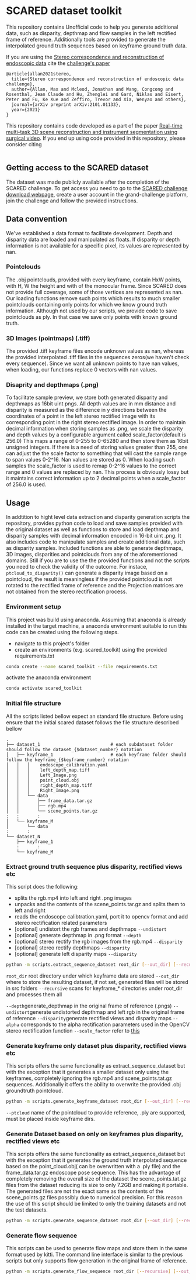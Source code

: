 # SCARED dataset toolkit

This repository contains Unofficial code to help you generate additional data,
such as disparity, depthmap and flow samples in the left rectified frame of reference.
Additionally tools are provided to generate the interpolated ground truth
sequences based on keyframe ground truth data.

If you are using the [Stereo correspondence and reconstruction of endoscopic data](https://endovissub2019-scared.grand-challenge.org/Home/)
cite the [challenge's paper](https://arxiv.org/abs/2101.01133)

```cite
@article{allan2021stereo,
  title={Stereo correspondence and reconstruction of endoscopic data challenge},
  author={Allan, Max and Mcleod, Jonathan and Wang, Congcong and Rosenthal, Jean Claude and Hu, Zhenglei and Gard, Niklas and Eisert, Peter and Fu, Ke Xue and Zeffiro, Trevor and Xia, Wenyao and others},
  journal={arXiv preprint arXiv:2101.01133},
  year={2021}
}
```

This repository contains code developed as a part of the paper [Real-time multi-task 3D scene reconstruction and instrument segmentation using surgical video]().
If you end up using code provided in this repository, please consider citing

```cite

```

## Getting access to the SCARED dataset

The dataset was made publicly available after the completion of the SCARED challenge.
To get access you need to go to the [SCARED challenge download webpage](https://endovissub2019-scared.grand-challenge.org/Downloads/),
create a user account in the grand-challenge platform, join the challenge and follow the provided instructions.

## Data convention

We've established a data format to facilitate development. Depth and disparity
data are loaded and manipulated as floats. If disparity or depth information is
not available for a specific pixel, its values are represented by nan.

### Pointclouds

The .obj pointclouds, provided with every keyframe, contain HxW points,
with H, W the height and with of the monocular frame. Since SCARED does not
provide full coverage, some of those vertices are represented as nan. Our
loading functions remove such points which results to much smaller pointclouds
containing only points for which we know ground truth information. Although
not used by our scripts, we provide code to save pointclouds as ply. In that
case we save only points with known ground truth.

### 3D Images (pointmaps) (.tiff)

The provided .tiff keyframe files encode unknown values as nan, whereas the provided
interpolated .tiff files in the sequences zeros(we haven't check every sequence).
Since we want all unknown points to have nan values, when loading, our functions
replace 0 vectors with nan values.

### Disaprity and depthmaps (.png)

To facilitate sample preview, we store both generated disparity and depthmaps
as 16bit uint pngs. All depth values are in mm distance and disparity is measured
as the difference in y directions between the coordinates of a point in the left
stereo rectified image with its corresponding point in the right stereo rectified image. In order to maintain
decimal information when storing samples as .png, we scale the disparity and
depth values by a configurable argument called scale_factor(default is 256.0)
This maps a range of 0-255 to 0-65280 and then store them as 16bit
unsigned integers. If there is a need of storing values greater than 255, one
can adjust the the scale factor to something that will cast the sample range
to span values 0-2^16. Nan values are stored as 0. When loading such samples the
scale_factor is used to remap 0-2^16 values to the correct range and 0 values
are replaced by nan. This process is obviously lossy but it maintains correct
information up to 2 decimal points when a scale_factor of 256.0 is used.

## Usage

In addtition to hight level data extraction and disparity generation scripts
the repository, provides python code to load and save samples provided with
the original dataset as well as functions to store and load depthmap and
disparity samples with decimal information encoded in 16-bit uint .png.
It also includes code to manipulate samples and create additional data,
such as disparity samples. Included functions are able to generate depthmaps,
3D images, disparities and pointclouds from any of the aforementioned domains.
Still if you are to use the the provided functions and not the scripts you need
to check the validity of the outcome. For instace, `ptcloud_to_disparity()` can
generate a disparity image based on a pointcloud, the result is meaningless if
the provided pointcloud is not rotated to the rectified frame of reference and
the Projection matrices are not obtained from the stereo rectification process.


### Environment setup

This project was build using anaconda. Assuming that anaconda is already installed
in the target machine, a anaconda environment suitable to run this code can be
created using the following steps.

- navigate to this project's folder
- create an environments (e.g. scared_toolkit) using the provided requirements.txt

```bash
conda create --name scared_toolkit --file requirements.txt
```

activate the anaconda environment

```bash
conda activate scared_toolkit
```

### Initial file structure

All the scripts listed bellow expect an standard file structure. Before using
ensure that the initial scared dataset follows the file structure described bellow

```tree
.
├── dataset_1                           # each subdataset folder should follow the dataset_{$dataset_number} notation
│   ├── keyframe_1                      # each keyframe folder should follow the keyframe_{$keyframe_number} notation
│   │   │    endoscope_calibration.yaml
│   │   │    left_depth_map.tiff
│   │   │    Left_Image.png
│   │   │    point_cloud.obj
│   │   │    right_depth_map.tiff
│   │   │    Right_Image.png
│   │   └── data
│   │       ├── frame_data.tar.gz
│   │       ├── rgb.mp4
│   │       └── scene_points.tar.gz
:   :       :
│   └── keyframe_M
│       └── data
:       :
└── dataset_N
    ├── keyframe_1
    :       :         
    └── keyframe_M
```

### Extract ground truth sequence plus disparity, rectified views etc

This script does the following:

- splits the rgb.mp4 into left and right .png images
- unpacks and the contents of the scene_points.tar.gz and splits them to left and right
- reads the endoscope calibtration.yaml, port it to opencv format and add stereo rectification related parameters
- [optional] undistort the rgb frames and depthmaps `--undistort`
- [optional] generate depthmap in .png format `--depth`
- [optional] stereo rectify the rgb images from the rgb.mp4 `--disparity`
- [optional] stereo rectify depthmaps  `--disparity`
- [optional] generate left disparity maps `--disparity`

```bash
python -m scripts.extract_sequence_dataset root_dir [--out_dir] [--recursive] [--depth] [--undistort] [--disparity] [--alpha] [--scale_factor]
```

`root_dir` root directory under which keyframe data are stored
`--out_dir` where to store the resulting dataset, if not set, generated files will be stored in src folders
`--recursive` scans for keyframe_* directories under root_dir and processes them all

`--depth`generate_depthmap in the original frame of reference (.pngs)
`--undistort`generate undistorted depthmap and left rgb in the original frame of reference
`--disparity`generate rectified views and disparity maps
`--alpha` corresponds to the alpha rectification parameters used in the OpenCV stereo rectification function
`--scale_factor` refer to [this](#disaprity-and-depthmaps-(.png))

### Generate keyframe only dataset plus disparity, rectified views etc

This scripts offers the same functionality as extract_sequence_dataset but with
the exception that it generates a smaller dataset only using the keyframes, completely
ignoring the rgb.mp4 and scene_points.tat.gz sequences. Additionally it offers the
ability to overwrite the provided .obj groundtruth pointcloud.

```bash
python -m scripts.generate_keyframe_dataset root_dir [--out_dir] [--recursive] [--depth] [--undistort] [--disparity] [--pt_cloud] [--alpha] [--scale_factor]
```

`--ptcloud` name of the pointcloud to provide reference, .ply are supported, must be placed inside keyframe dirs.

### Generate Dataset based on only on keyframes plus disparity, rectified views etc

This scripts offers the same functionality as extract_sequence_dataset but with
the exception that it generates the ground truth interpolated sequence
based on the point_cloud.obj( can be overwritten with a .ply file) and the frame_data.tar.gz
endoscope pose sequence. This has the advantage of completely removing the overall size of the
dataset the scene_points.tat.gz files from the dataset reducing its size to only 7.2GB
and making it portable. The generated files are not the exact same  as the contents of
the scene_points.gz files possibly due to numerical precision. For this reason the use
of this script should be limited to only the training datasets and not the test datasets.

```bash
python -m scripts.generate_sequence_dataset root_dir [--out_dir] [--recursive] [--depth] [--undistort] [--disparity] [--pt_cloud] [--alpha] [--scale_factor]
```

### Generate flow sequence

This scripts can be used to generate flow maps and store them in the same format
used by kitti. The command line interface is similar to the previous scripts
but only supports flow generation in the original frame of reference.

```bash
python -m scripts.generate_flow_sequence root_dir [--recursive] [--out_dir] [--ptcloud]
```
